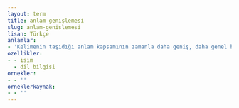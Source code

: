 ```yaml
---
layout: term
title: anlam genişlemesi
slug: anlam-genislemesi
lisan: Türkçe
anlamlar:
- 'Kelimenin taşıdığı anlam kapsamının zamanla daha geniş, daha genel bir anlam kazanması: "Baş" kelimesinin "kafa" anlamından anlam genişlemesiyle her meslek ve kuruluştaki "üst aşama" anlamını bildirmesi gibi'
ozellikler:
- - isim
  - dil bilgisi
ornekler:
- - ''
orneklerkaynak:
- - ''
---
```

